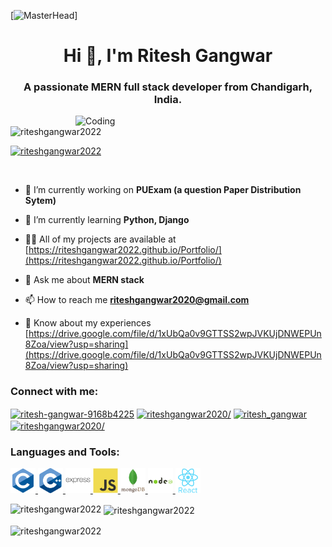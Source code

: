 [![MasterHead](https://www.gifcen.com/wp-content/uploads/2022/07/discord-banner-gif-7.gif)]
<h1 align="center">Hi 👋, I'm Ritesh Gangwar</h1>
<h3 align="center">A passionate MERN full stack developer from Chandigarh, India.</h3>
<img align="right" alt="Coding" width="400" src="https://cdn.dribbble.com/users/1162077/screenshots/3848914/programmer.gif">

<p align="left"> <img src="https://komarev.com/ghpvc/?username=riteshgangwar2022&label=Profile%20views&color=0e75b6&style=flat" alt="riteshgangwar2022" /> </p>

<p align="left"> <a href="https://github.com/ryo-ma/github-profile-trophy"><img src="https://github-profile-trophy.vercel.app/?username=riteshgangwar2022" alt="riteshgangwar2022" /></a> </p>

<p align="left"> <a href="https://twitter.com/" target="blank"><img src="https://img.shields.io/twitter/follow/?logo=twitter&style=for-the-badge" alt="" /></a> </p>

- 🔭 I’m currently working on **PUExam (a question Paper Distribution Sytem)**

- 🌱 I’m currently learning **Python, Django**

- 👨‍💻 All of my projects are available at [https://riteshgangwar2022.github.io/Portfolio/](https://riteshgangwar2022.github.io/Portfolio/)

- 💬 Ask me about **MERN stack**

- 📫 How to reach me **riteshgangwar2020@gmail.com**

- 📄 Know about my experiences [https://drive.google.com/file/d/1xUbQa0v9GTTSS2wpJVKUjDNWEPUn8Zoa/view?usp=sharing](https://drive.google.com/file/d/1xUbQa0v9GTTSS2wpJVKUjDNWEPUn8Zoa/view?usp=sharing)

<h3 align="left">Connect with me:</h3>
<p align="left">
<a href="https://linkedin.com/in/ritesh-gangwar-9168b4225" target="blank"><img align="center" src="https://raw.githubusercontent.com/rahuldkjain/github-profile-readme-generator/master/src/images/icons/Social/linked-in-alt.svg" alt="ritesh-gangwar-9168b4225" height="30" width="40" /></a>
<a href="https://instagram.com/riteshgangwar2020/" target="blank"><img align="center" src="https://raw.githubusercontent.com/rahuldkjain/github-profile-readme-generator/master/src/images/icons/Social/instagram.svg" alt="riteshgangwar2020/" height="30" width="40" /></a>
<a href="https://www.leetcode.com/ritesh_gangwar" target="blank"><img align="center" src="https://raw.githubusercontent.com/rahuldkjain/github-profile-readme-generator/master/src/images/icons/Social/leet-code.svg" alt="ritesh_gangwar" height="30" width="40" /></a>
<a href="https://auth.geeksforgeeks.org/user/riteshgangwar2020/" target="blank"><img align="center" src="https://raw.githubusercontent.com/rahuldkjain/github-profile-readme-generator/master/src/images/icons/Social/geeks-for-geeks.svg" alt="riteshgangwar2020/" height="30" width="40" /></a>
</p>

<h3 align="left">Languages and Tools:</h3>
<p align="left"> <a href="https://www.cprogramming.com/" target="_blank" rel="noreferrer"> <img src="https://raw.githubusercontent.com/devicons/devicon/master/icons/c/c-original.svg" alt="c" width="40" height="40"/> </a> <a href="https://www.w3schools.com/cpp/" target="_blank" rel="noreferrer"> <img src="https://raw.githubusercontent.com/devicons/devicon/master/icons/cplusplus/cplusplus-original.svg" alt="cplusplus" width="40" height="40"/> </a> <a href="https://expressjs.com" target="_blank" rel="noreferrer"> <img src="https://raw.githubusercontent.com/devicons/devicon/master/icons/express/express-original-wordmark.svg" alt="express" width="40" height="40"/> </a> <a href="https://developer.mozilla.org/en-US/docs/Web/JavaScript" target="_blank" rel="noreferrer"> <img src="https://raw.githubusercontent.com/devicons/devicon/master/icons/javascript/javascript-original.svg" alt="javascript" width="40" height="40"/> </a> <a href="https://www.mongodb.com/" target="_blank" rel="noreferrer"> <img src="https://raw.githubusercontent.com/devicons/devicon/master/icons/mongodb/mongodb-original-wordmark.svg" alt="mongodb" width="40" height="40"/> </a> <a href="https://nodejs.org" target="_blank" rel="noreferrer"> <img src="https://raw.githubusercontent.com/devicons/devicon/master/icons/nodejs/nodejs-original-wordmark.svg" alt="nodejs" width="40" height="40"/> </a> <a href="https://reactjs.org/" target="_blank" rel="noreferrer"> <img src="https://raw.githubusercontent.com/devicons/devicon/master/icons/react/react-original-wordmark.svg" alt="react" width="40" height="40"/> </a> </p>

<p><img align="left" src="https://github-readme-stats.vercel.app/api/top-langs?username=riteshgangwar2022&show_icons=true&locale=en&layout=compact" alt="riteshgangwar2022" /></p>

<p>&nbsp;<img align="center" src="https://github-readme-stats.vercel.app/api?username=riteshgangwar2022&show_icons=true&locale=en" alt="riteshgangwar2022" /></p>

<p><img align="center" src="https://github-readme-streak-stats.herokuapp.com/?user=riteshgangwar2022&" alt="riteshgangwar2022" /></p>
